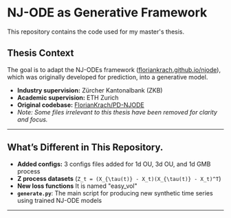 # NJ-ODE as Generative Framework

This repository contains the code used for my master's thesis.

## Thesis Context

The goal is to adapt the NJ-ODEs framework ([floriankrach.github.io/njode](https://floriankrach.github.io/njode)), which was originally developed for prediction, into a generative model.

- **Industry supervision:** Zürcher Kantonalbank (ZKB)
- **Academic supervision:** ETH Zurich
- **Original codebase:** [FlorianKrach/PD-NJODE](https://github.com/FlorianKrach/PD-NJODE)
- *Note: Some files irrelevant to this thesis have been removed for clarity and focus.*

---

## What’s Different in This Repository. 

- **Added configs:** 3 configs files added for 1d OU, 3d OU, and 1d GMB process 
- **Z process datasets** (`Z_t = (X_{\tau(t)} - X_t)(X_{\tau(t)} - X_t)^T`)
- **New loss functions** It is named "easy_vol"
- **`generate.py`**: The main script for producing new synthetic time series using trained NJ-ODE models

---



